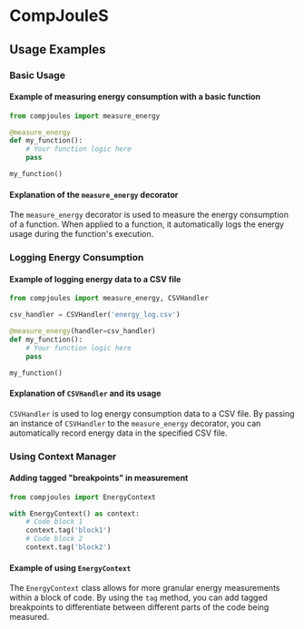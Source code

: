
# CompJouleS

## Usage Examples

### Basic Usage

#### Example of measuring energy consumption with a basic function

```python
from compjoules import measure_energy

@measure_energy
def my_function():
    # Your function logic here
    pass

my_function()
```

#### Explanation of the `measure_energy` decorator

The `measure_energy` decorator is used to measure the energy consumption of a function. When applied to a function, it automatically logs the energy usage during the function's execution.

### Logging Energy Consumption

#### Example of logging energy data to a CSV file

```python
from compjoules import measure_energy, CSVHandler

csv_handler = CSVHandler('energy_log.csv')

@measure_energy(handler=csv_handler)
def my_function():
    # Your function logic here
    pass

my_function()
```

#### Explanation of `CSVHandler` and its usage

`CSVHandler` is used to log energy consumption data to a CSV file. By passing an instance of `CSVHandler` to the `measure_energy` decorator, you can automatically record energy data in the specified CSV file.

### Using Context Manager

#### Adding tagged "breakpoints" in measurement

```python
from compjoules import EnergyContext

with EnergyContext() as context:
    # Code block 1
    context.tag('block1')
    # Code block 2
    context.tag('block2')
```

#### Example of using `EnergyContext`

The `EnergyContext` class allows for more granular energy measurements within a block of code. By using the `tag` method, you can add tagged breakpoints to differentiate between different parts of the code being measured.
